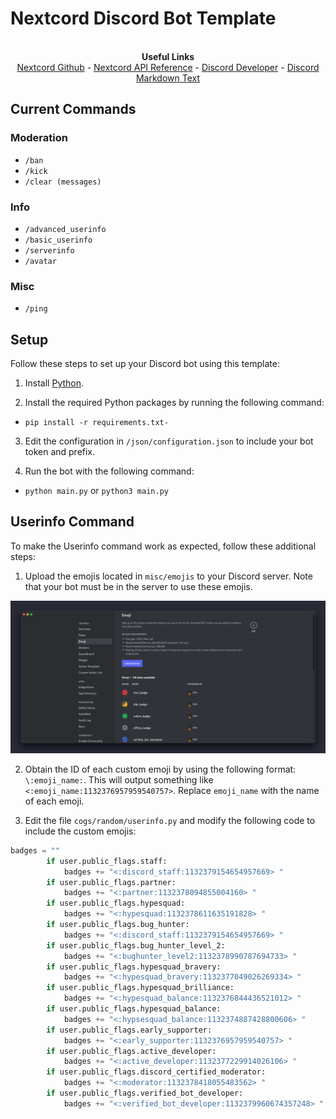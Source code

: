 # Nextcord Discord Bot Template

<p align="center">
  <br><b>Useful Links</b></br>
  <a href="https://github.com/nextcord/nextcord">Nextcord Github</a> -
  <a href="https://docs.nextcord.dev/en/stable/api.html">Nextcord API Reference</a> -
  <a href="https://discord.com/developers/applications">Discord Developer</a> -
  <a href="https://support.discord.com/hc/en-us/articles/210298617-Markdown-Text-101-Chat-Formatting-Bold-Italic-Underline-">Discord Markdown Text</a>
</p>

## Current Commands

### Moderation
- `/ban`
- `/kick`
- `/clear (messages)`

### Info
- `/advanced_userinfo`
- `/basic_userinfo`
- `/serverinfo`
- `/avatar`

### Misc
- `/ping`

## Setup

Follow these steps to set up your Discord bot using this template:

1. Install [Python](https://www.python.org/).

2. Install the required Python packages by running the following command:
- `pip install -r requirements.txt-`

3. Edit the configuration in `/json/configuration.json` to include your bot token and prefix.

4. Run the bot with the following command:
- `python main.py` or `python3 main.py`


## Userinfo Command

To make the Userinfo command work as expected, follow these additional steps:

1. Upload the emojis located in `misc/emojis` to your Discord server. Note that your bot must be in the server to use these emojis.

![Emojis](/misc/images/emojis.png?raw=true "Demo")

2. Obtain the ID of each custom emoji by using the following format: `\:emoji_name:`. This will output something like `<:emoji_name:1132376957959540757>`. Replace `emoji_name` with the name of each emoji.

3. Edit the file `cogs/random/userinfo.py` and modify the following code to include the custom emojis:

```python
badges = ""
        if user.public_flags.staff:
            badges += "<:discord_staff:1132379154654957669> "
        if user.public_flags.partner:
            badges += "<:partner:1132378094855004160> "
        if user.public_flags.hypesquad:
            badges += "<:hypesquad:1132378611635191828> "
        if user.public_flags.bug_hunter:
            badges += "<:discord_staff:1132379154654957669> "
        if user.public_flags.bug_hunter_level_2:
            badges += "<:bughunter_level2:1132378990787694733> "
        if user.public_flags.hypesquad_bravery:
            badges += "<:hypesquad_bravery:1132377049026269334> "
        if user.public_flags.hypesquad_brilliance:
            badges += "<:hypesquad_balance:1132376844436521012> "
        if user.public_flags.hypesquad_balance:
            badges += "<:hypsesquad_balance:1132374887428800606> "
        if user.public_flags.early_supporter:
            badges += "<:early_supporter:1132376957959540757> "
        if user.public_flags.active_developer:
            badges += "<:active_developer:1132377229914026106> "
        if user.public_flags.discord_certified_moderator:
            badges += "<:moderator:1132378418055483562> "
        if user.public_flags.verified_bot_developer:
            badges += "<:verified_bot_developer:1132379960674357248> "
```
